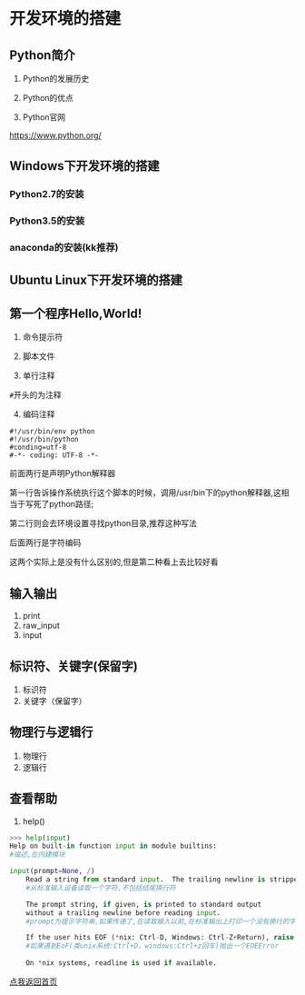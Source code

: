 # 开发环境的搭建

## Python简介
1. Python的发展历史
2. Python的优点

3. Python官网 

https://www.python.org/

## Windows下开发环境的搭建
### Python2.7的安装
### Python3.5的安装
### anaconda的安装(kk推荐)

## Ubuntu Linux下开发环境的搭建

## 第一个程序Hello,World!
1. 命令提示符
2. 脚本文件

3. 单行注释

`#`开头的为注释

4. 编码注释

```
#!/usr/bin/env python
#!/usr/bin/python
#conding=utf-8
#-*- coding: UTF-8 -*-
```

前面两行是声明Python解释器

第一行告诉操作系统执行这个脚本的时候，调用/usr/bin下的python解释器,这相当于写死了python路径;

第二行则会去环境设置寻找python目录,推荐这种写法

后面两行是字符编码

这两个实际上是没有什么区别的,但是第二种看上去比较好看

## 输入输出
1. print
2. raw_input
3. input 

## 标识符、关键字(保留字)
1. 标识符
2. 关键字（保留字）

## 物理行与逻辑行
1. 物理行
2. 逻辑行

## 查看帮助
1. help()

```Python
>>> help(input) 
Help on built-in function input in module builtins: 
#描述,在内建模块

input(prompt=None, /)
    Read a string from standard input.  The trailing newline is stripped. 
    #从标准输入设备读取一个字符,不包括结尾换行符

    The prompt string, if given, is printed to standard output 
    without a trailing newline before reading input.
    #prompt为提示字符串,如果传递了,在读取输入以前,在标准输出上打印一个没有换行的字符串

    If the user hits EOF (*nix: Ctrl-D, Windows: Ctrl-Z+Return), raise EOFError.
    #如果遇到EoF(类unix系统:Ctrl+D，windows:Ctrl+z回车)抛出一个EOEError
    
    On *nix systems, readline is used if available.
```
[点我返回首页](https://leagueoflearningpython.github.io/Part_0/)
